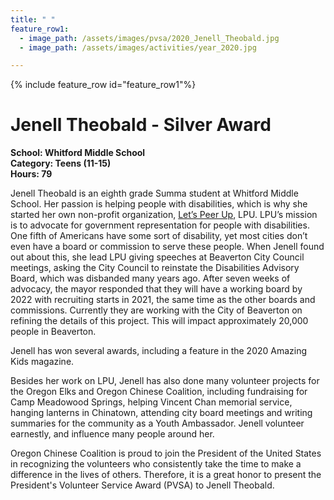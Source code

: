 ```yaml
---
title: " "
feature_row1:
  - image_path: /assets/images/pvsa/2020_Jenell_Theobald.jpg
  - image_path: /assets/images/activities/year_2020.jpg

---
```


{% include feature_row id="feature_row1"%}

# Jenell Theobald - Silver Award

**School: Whitford Middle School**  
**Category: Teens (11-15)**  
**Hours: 79**  

Jenell Theobald is an eighth grade Summa student at Whitford Middle School. Her passion is helping people with disabilities, which is why she started her own non-profit organization, [Let’s Peer Up](https://www.letspeerup.org/), LPU. LPU’s mission is to advocate for government representation for people with disabilities. One fifth of Americans have some sort of disability, yet most cities don’t even have a board or commission to serve these people. When Jenell found out about this, she lead LPU giving speeches at Beaverton City Council meetings, asking the City Council to reinstate the Disabilities Advisory Board, which was disbanded many years ago.  After seven weeks of advocacy, the mayor responded that they will have a working board by 2022 with recruiting starts in 2021, the same time as the other boards and commissions.  Currently they are working with the City of Beaverton on refining the details of this project.  This will impact approximately 20,000 people in Beaverton.

Jenell has won several awards, including a feature in the 2020 Amazing Kids magazine.

Besides her work on LPU, Jenell has also done many volunteer projects for the Oregon Elks and Oregon Chinese Coalition, including fundraising for Camp Meadowood Springs, helping Vincent Chan memorial service, hanging lanterns in Chinatown, attending city board meetings and writing summaries for the community as a Youth Ambassador. Jenell volunteer earnestly, and influence many people around her.

Oregon Chinese Coalition is proud to join the President of the United States in recognizing the volunteers who consistently take the time to make a difference in the lives of others. Therefore, it is a great honor to present the President's Volunteer Service Award (PVSA) to Jenell Theobald.
